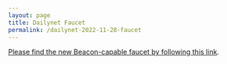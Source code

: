 ```yaml
---
layout: page
title: Dailynet Faucet
permalink: /dailynet-2022-11-28-faucet
---
```


[Please find the new Beacon-capable faucet by following this link](https://faucet.dailynet-2022-11-28.teztnets.xyz).

